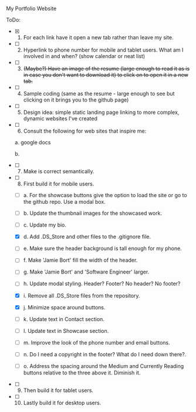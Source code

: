 My Portfolio Website

ToDo:

- [X] 1. For each link have it open a new tab rather than leave my site.
- [ ] 2. Hyperlink to phone number for mobile and tablet users.
What am I involved in and when? (show calendar or neat list)
- [ ] 3. ~~(Maybe?) Have an image of the resume (large enough to read it as is in case you don't want to download it) to click on to open it in a new tab.~~
- [ ] 4. Sample coding (same as the resume - large enough to see but clicking on it brings you to the github page)
- [ ] 5. Design idea: simple static landing page linking to more complex, dynamic websites I've created
- [ ] 6. Consult the following for web sites that inspire me:

  a. google docs

  b.

- [ ] 7. Make is correct semantically.
- [ ] 8. First build it for mobile users.

  - [ ] a. For the showcase buttons give the option to load the site or go to the github repo. Use a modal box.

  - [ ] b. Update the thumbnail images for the showcased work.

  - [ ] c. Update my bio.

  - [X] d. Add .DS_Store and other files to the .gitignore file.

  - [ ] e. Make sure the header background is tall enough for my phone.

  - [ ] f. Make 'Jamie Bort' fill the width of the header.

  - [ ] g. Make 'Jamie Bort' and 'Software Engineer' larger.

  - [ ] h. Update modal styling. Header? Footer? No header? No footer?

  - [X] i. Remove all .DS_Store files from the repository.

  - [X] j. Minimize space around buttons.

  - [ ] k. Update text in Contact section.

  - [ ] l. Update text in Showcase section.

  - [ ] m. Improve the look of the phone number and email buttons.

  - [ ] n. Do I need a copyright in the footer? What do I need down there?.

  - [ ] o. Address the spacing around the Medium and Currently Reading buttons relative to the three above it. Diminish it.


- [ ] 9. Then build it for tablet users.

- [ ] 10. Lastly build it for desktop users.
